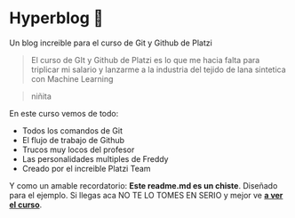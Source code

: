 # Hyperblog 💚
Un blog increible para el curso de Git y Github de Platzi
>El curso de GIt y Github de Platzi es lo que me hacia falta para triplicar mi salario y lanzarme a la industria del tejido de lana sintetica con Machine Learning

> niñita

En este curso vemos de todo:
* Todos los comandos de Git
* El flujo de trabajo de Github
* Trucos muy locos del profesor
* Las personalidades multiples de Freddy
* Creado por el increible Platzi Team

Y como un amable recordatorio: **Este readme.md es un chiste**. Diseñado para el ejemplo. Si llegas aca NO TE LO TOMES EN SERIO y mejor ve [**a ver el curso**](https://platzi.com/clases/1557-git-github).


